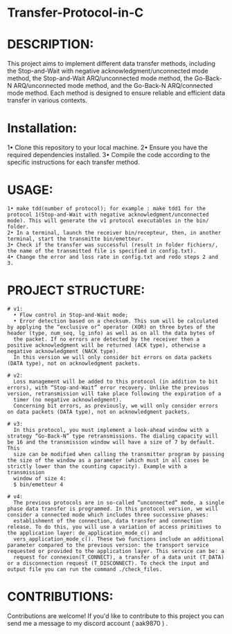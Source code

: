 # Transfer-Protocol-in-C

# DESCRIPTION:
  This project aims to implement different data transfer methods, including the Stop-and-Wait with negative acknowledgment/unconnected mode method, the Stop-and-Wait ARQ/unconnected mode method, the Go-Back-N       ARQ/unconnected mode method, and the Go-Back-N ARQ/connected mode method. Each method is designed to ensure reliable and efficient data transfer in various contexts.
  
# Installation:
  1• Clone this repository to your local machine.
  2• Ensure you have the required dependencies installed.
  3• Compile the code according to the specific instructions for each transfer method.

  # USAGE:
    1• make tdd(number of protocol); for example : make tdd1 for the protocol 1(Stop-and-Wait with negative acknowledgment/unconnected mode). This will generate the v1 protocol executables in the bin/ folder.
    2• In a terminal, launch the receiver bin/recepteur, then, in another terminal, start the transmitte bin/emetteur.
    3• Check if the transfer was successful (result in folder fichiers/, the name of the transmitted file is specified in config.txt).
    4• Change the error and loss rate in config.txt and redo steps 2 and 3.

  # PROJECT STRUCTURE:
    # v1: 
      • Flow control in Stop-and-Wait mode;
      • Error detection based on a checksum. This sum will be calculated by applying the “exclusive or” operator (XOR) on three bytes of the header (type, num_seq, lg_info) as well as on all the data bytes of
      the packet. If no errors are detected by the receiver then a positive acknowledgment will be returned (ACK type), otherwise a negative acknowledgment (NACK type).
      In this version we will only consider bit errors on data packets (DATA type), not on acknowledgment packets.
  
    # v2: 
      Loss management will be added to this protocol (in addition to bit errors), with “Stop-and-Wait” error recovery. Unlike the previous version, retransmission will take place following the expiration of a
      timer (no negative acknowledgment).
      Concerning bit errors, as previously, we will only consider errors on data packets (DATA type), not on acknowledgment packets.
    
    # v3: 
      In this protocol, you must implement a look-ahead window with a strategy “Go-Back-N” type retransmissions. The dialing capacity will be 16 and the transmission window will have a size of 7 by default. This
      size can be modified when calling the transmitter program by passing the size of the window as a parameter (which must in all cases be strictly lower than the counting capacity). Example with a transmission
      window of size 4:
      $ bin/emetteur 4
    
    # v4: 
      The previous protocols are in so-called “unconnected” mode, a single phase data transfer is programmed. In this protocol version, we will consider a connected mode which includes three successive phases:
      establishment of the connection, data transfer and connection release. To do this, you will use a variation of access primitives to the application layer: de_application_mode_c() and
      vers_application_mode_c(). These two functions include an additional parameter compared to the previous version: the transport service requested or provided to the application layer. This service can be: a
      request for connexion(T_CONNECT), a transfer of a data unit (T_DATA) or a disconnection request (T_DISCONNECT). To check the input and output file you can run the command ./check_files.

# CONTRIBUTIONS:
  Contributions are welcome! If you'd like to contribute to this project you can send me a message to my discord account ( aak9870 ) .
  
  

